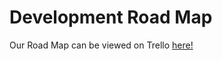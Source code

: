 # Development Road Map

Our Road Map can be viewed on Trello [here!](https://trello.com/b/Gmvv1bgf/fish-networking-official-road-map)
